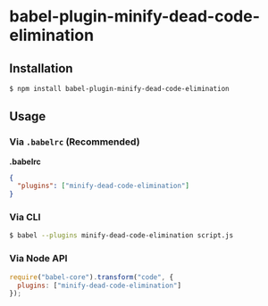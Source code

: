 # babel-plugin-minify-dead-code-elimination

## Installation

```sh
$ npm install babel-plugin-minify-dead-code-elimination
```

## Usage

### Via `.babelrc` (Recommended)

**.babelrc**

```json
{
  "plugins": ["minify-dead-code-elimination"]
}
```

### Via CLI

```sh
$ babel --plugins minify-dead-code-elimination script.js
```

### Via Node API

```javascript
require("babel-core").transform("code", {
  plugins: ["minify-dead-code-elimination"]
});
```
